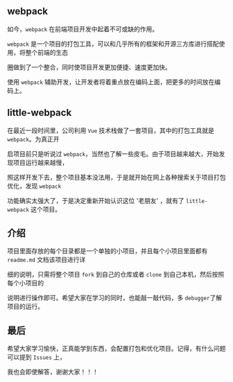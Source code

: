 ## webpack

如今，` webpack ` 在前端项目开发中起着不可或缺的作用。

` webpack ` 是一个项目的打包工具，可以和几乎所有的框架和开源三方库进行搭配使用，将整个前端的生态

圈做到了一个整合，同时使项目开发更加便捷、速度更加快。

使用 ` webpack ` 辅助开发，让开发者将着重点放在编码上面，把更多的时间放在编码上。

## little-webpack 

在最近一段时间里，公司利用 `Vue` 技术栈做了一套项目，其中的打包工具就是 ` webpack `。为真正开

启项目前只是听说过 ` webpack `，当然也了解一些皮毛。由于项目越来越大，开始发现项目运行越来越慢，

照这样开发下去，整个项目基本没法用，于是就开始在网上各种搜索关于项目打包优化，发现 ` webpack `

功能确实太强大了，于是决定重新开始认识这位 '老朋友' ，就有了 ` little-webpack ` 这个项目。

## 介绍

项目里面存放的每个目录都是一个单独的小项目，并且每个小项目里面都有 `readme.md` 文档该项目进行详

细的说明，只需将整个项目 ` fork ` 到自己的仓库或者 ` clone ` 到自己本机，然后按照每个小项目的

说明进行操作即可。希望大家在学习的同时，也能敲一敲代码，多 ` debugger `了解项目的运行。

## 最后

希望大家学习愉快，正真能学到东西，会配置打包和优化项目。记得，有什么问题可以提到 ` Issues ` 上，

我也会即使解答，谢谢大家！！！
